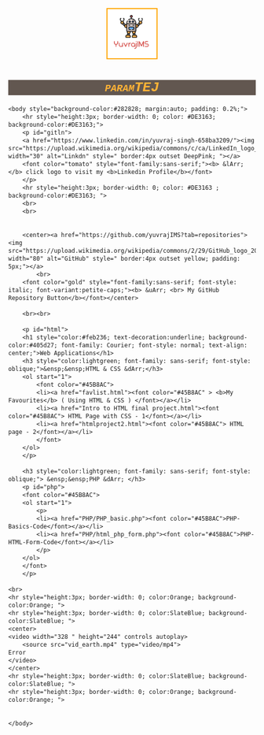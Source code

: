 <html lang="en">
	<head>
		<meta charset="utf-8">
		<meta name="viewport" content="width=device-width, initial-scale=1">
		<title>yuvrajIMS</title>
		<center>
		<img src="imgs/yuvimslogo.png" alt="yuvlogo" class="marginauto" style=" width:100px;height:100px; border:2px solid orange;" >
		</center>
		<h1 style="color:#feb236; background-color:#625750; font-family: Courier; font-style: oblique; font-variant: small-caps; text-align: center;">paramTEJ</h1>
	</head>
	

	<body style="background-color:#282828; margin:auto; padding: 0.2%;">		
		<hr style="height:3px; border-width: 0; color: #DE3163; background-color:#DE3163;">
		<p id="gitln">
		<a href="https://www.linkedin.com/in/yuvraj-singh-658ba3209/"><img src="https://upload.wikimedia.org/wikipedia/commons/c/ca/LinkedIn_logo_initials.png" width="30" alt="Linkdn" style=" border:4px outset DeepPink; "></a>
		<font color="tomato" style="font-family:sans-serif;"><b> &lArr; </b> click logo to visit my <b>Linkedin Profile</b></font>
		</p>
		<hr style="height:3px; border-width: 0; color: #DE3163 ; background-color:#DE3163; ">
		<br>
		<br>
	
    
		<center><a href="https://github.com/yuvrajIMS?tab=repositories"><img src="https://upload.wikimedia.org/wikipedia/commons/2/29/GitHub_logo_2013.svg" width="80" alt="GitHub" style=" border:4px outset yellow; padding: 5px;"></a>
			<br>
		<font color="gold" style="font-family:sans-serif; font-style: italic; font-variant:petite-caps;"><b> &uArr; <br> My GitHub Repository Button</b></font></center>
	
		<br><br>

		<p id="html">
		<h1 style="color:#feb236; text-decoration:underline; background-color:#405d27; font-family: Courier; font-style: normal; text-align: center;">Web Applications</h1>
		<h3 style="color:lightgreen; font-family: sans-serif; font-style: oblique;">&ensp;&ensp;HTML & CSS &dArr;</h3>
		<ol start="1">
			<font color="#45B8AC">
			<li><a href="favlist.html"><font color="#45B8AC" > <b>My Favourites</b> ( Using HTML & CSS ) </font></a></li>
			<li><a href="Intro to HTML final project.html"><font color="#45B8AC"> HTML Page with CSS - 1</font></a></li>
			<li><a href="htmlproject2.html"><font color="#45B8AC"> HTML page - 2</font></a></li>
			</font>
		</ol>
		</p>
		
		<h3 style="color:lightgreen; font-family: sans-serif; font-style: oblique;"> &ensp;&ensp;PHP &dArr; </h3>
		<p id="php">	
		<font color="#45B8AC">
		<ol start="1">
			<p>
			<li><a href="PHP/PHP_basic.php"><font color="#45B8AC">PHP-Basics-Code</font></a></li>
			<li><a href="PHP/html_php_form.php"><font color="#45B8AC">PHP-HTML-Form-Code</font></a></li>
			</p>
		</ol>
		</font>
		</p>		
				
	<br>
	<hr style="height:3px; border-width: 0; color:Orange; background-color:Orange; ">
	<hr style="height:3px; border-width: 0; color:SlateBlue; background-color:SlateBlue; ">
	<center>
	<video width="328 " height="244" controls autoplay>
		<source src="vid_earth.mp4" type="video/mp4">
	Error
	</video>
	</center>
	<hr style="height:3px; border-width: 0; color:SlateBlue; background-color:SlateBlue; ">
	<hr style="height:3px; border-width: 0; color:Orange; background-color:Orange; ">
	
		
	</body>
</html>

